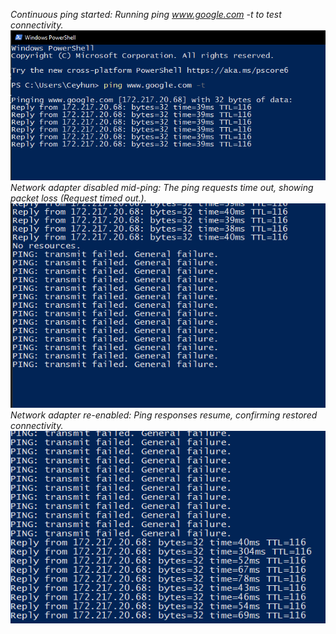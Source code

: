 *Continuous ping started:
Running ping www.google.com -t to test connectivity.*
![](https://github.com/ceyhxun/netwokrlab3/blob/main/555.PNG)
*Network adapter disabled mid-ping:
The ping requests time out, showing packet loss (Request timed out.).*
![](https://github.com/ceyhxun/netwokrlab3/blob/main/666.PNG)
*Network adapter re-enabled:
Ping responses resume, confirming restored connectivity.*
![](https://github.com/ceyhxun/netwokrlab3/blob/main/777.PNG)
